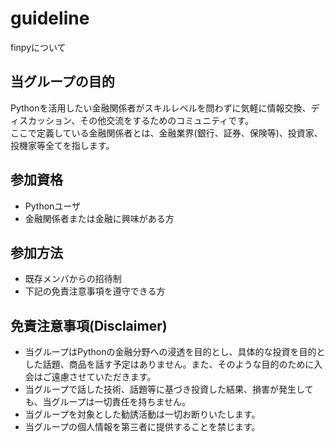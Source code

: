 # guideline
finpyについて

## 当グループの目的  
Pythonを活用したい金融関係者がスキルレベルを問わずに気軽に情報交換、ディスカッション、その他交流をするためのコミュニティです。  
ここで定義している金融関係者とは、金融業界(銀行、証券、保険等)、投資家、投機家等全てを指します。  

## 参加資格  
* Pythonユーザ
* 金融関係者または金融に興味がある方

## 参加方法  
* 既存メンバからの招待制  
* 下記の免責注意事項を遵守できる方  

## 免責注意事項(Disclaimer)
* 当グループはPythonの金融分野への浸透を目的とし、具体的な投資を目的とした話題、商品を話す予定はありません。また、そのような目的のために入会はご遠慮させていただきます。  
* 当グループで話した技術、話題等に基づき投資した結果、損害が発生しても、当グループは一切責任を持ちません。
* 当グループを対象とした勧誘活動は一切お断りいたします。  
* 当グループの個人情報を第三者に提供することを禁じます。
